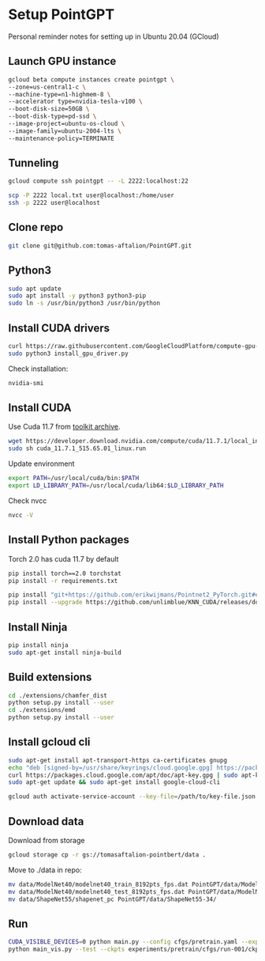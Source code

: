 # Setup PointGPT

Personal reminder notes for setting up in Ubuntu 20.04 (GCloud)

## Launch GPU instance

```bash
gcloud beta compute instances create pointgpt \
--zone=us-central1-c \
--machine-type=n1-highmem-8 \
--accelerator type=nvidia-tesla-v100 \
--boot-disk-size=50GB \
--boot-disk-type=pd-ssd \
--image-project=ubuntu-os-cloud \
--image-family=ubuntu-2004-lts \
--maintenance-policy=TERMINATE
```

## Tunneling

```bash
gcloud compute ssh pointgpt -- -L 2222:localhost:22
```

```bash
scp -P 2222 local.txt user@localhost:/home/user
ssh -p 2222 user@localhost
```

## Clone repo
```bash
git clone git@github.com:tomas-aftalion/PointGPT.git
```

## Python3
```bash
sudo apt update
sudo apt install -y python3 python3-pip
sudo ln -s /usr/bin/python3 /usr/bin/python
```

## Install CUDA drivers
```bash
curl https://raw.githubusercontent.com/GoogleCloudPlatform/compute-gpu-installation/main/linux/install_gpu_driver.py --output install_gpu_driver.py
sudo python3 install_gpu_driver.py
```
Check installation:

```bash
nvidia-smi
```

## Install CUDA

Use Cuda 11.7 from [toolkit archive](https://developer.nvidia.com/cuda-toolkit-archive).
```bash
wget https://developer.download.nvidia.com/compute/cuda/11.7.1/local_installers/cuda_11.7.1_515.65.01_linux.run
sudo sh cuda_11.7.1_515.65.01_linux.run
```
Update environment
```bash
export PATH=/usr/local/cuda/bin:$PATH
export LD_LIBRARY_PATH=/usr/local/cuda/lib64:$LD_LIBRARY_PATH
```
Check nvcc
```bash
nvcc -V
```

## Install Python packages
Torch 2.0 has cuda 11.7 by default

```bash
pip install torch==2.0 torchstat
pip install -r requirements.txt
```

```bash
pip install "git+https://github.com/erikwijmans/Pointnet2_PyTorch.git#egg=pointnet2_ops&subdirectory=pointnet2_ops_lib"
pip install --upgrade https://github.com/unlimblue/KNN_CUDA/releases/download/0.2/KNN_CUDA-0.2-py3-none-any.whl
```

## Install Ninja

```bash
pip install ninja
sudo apt-get install ninja-build
```

## Build extensions

```bash
cd ./extensions/chamfer_dist
python setup.py install --user
cd ./extensions/emd
python setup.py install --user
```

## Install gcloud cli
```bash
sudo apt-get install apt-transport-https ca-certificates gnupg
echo "deb [signed-by=/usr/share/keyrings/cloud.google.gpg] https://packages.cloud.google.com/apt cloud-sdk main" | sudo tee -a /etc/apt/sources.list.d/google-cloud-sdk.list
curl https://packages.cloud.google.com/apt/doc/apt-key.gpg | sudo apt-key --keyring /usr/share/keyrings/cloud.google.gpg add -
sudo apt-get update && sudo apt-get install google-cloud-cli
```

```bash
gcloud auth activate-service-account --key-file=/path/to/key-file.json
```

## Download data

Download from storage
```bash
gcloud storage cp -r gs://tomasaftalion-pointbert/data .
```
Move to ./data in repo:
```bash
mv data/ModelNet40/modelnet40_train_8192pts_fps.dat PointGPT/data/ModelNet/modelnet40_normal_resampled
mv data/ModelNet40/modelnet40_test_8192pts_fps.dat PointGPT/data/ModelNet/modelnet40_normal_resampled
mv data/ShapeNet55/shapenet_pc PointGPT/data/ShapeNet55-34/
```

## Run
```bash
CUDA_VISIBLE_DEVICES=0 python main.py --config cfgs/pretrain.yaml --exp_name run-001
python main_vis.py --test --ckpts experiments/pretrain/cfgs/run-001/ckpt-last.pth --config cfgs/pretrain.yaml --exp_name run-001
```

